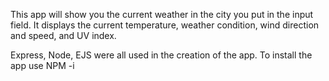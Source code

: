This app will show you the current weather in the city you put in the input field. 
It displays the current temperature, weather condition, wind direction and speed, and UV index. 

Express, Node, EJS were all used in the creation of the app. 
To install the app use NPM -i

